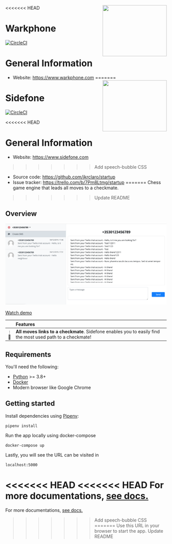 <<<<<<< HEAD
<a href='https://github.com/jkrclaro/warkphone'><img src='https://github.com/jkrclaro/warkphone/blob/master/src/warkphone/static/img/logo.png' align='right' width='200' height='160' /></a>

# Warkphone
[![CircleCI](https://circleci.com/gh/jkrclaro/warkphone/tree/master.svg?style=svg&circle-token=6e39dbce5406cefdb75a5cd1e6eec03c225c055d)](https://circleci.com/gh/jkrclaro/warkphone/tree/master)

# General Information
- Website: https://www.warkphone.com
=======
<a href='https://github.com/jkrclaro/sidefone'><img src='https://github.com/jkrclaro/sidefone/blob/master/src/sidefone/static/img/logo.png' align='right' width='200' height='160' /></a>

# Sidefone
[![CircleCI](https://circleci.com/gh/jkrclaro/sidefone.svg?style=svg)](https://circleci.com/gh/jkrclaro/sidefone)

<<<<<<< HEAD
# General Information
- Website: https://www.sidefone.com
>>>>>>> Add speech-bubble CSS
- Source code: https://github.com/jkrclaro/startup
- Issue tracker: https://trello.com/b/7Pm8Ltmg/startup
=======
Chess game engine that leads all moves to a checkmate.
>>>>>>> Update README

## Overview

<img src="assets/demo.png" alt="Demo on Google Chrome" width="610">

[Watch demo](https://www.youtube.com/watch?v=YjFNnriRKK0)

|     | Features
:---: | :---
::crown: | **All moves links to a checkmate**. Sidefone enables you to easily find the most used path to a checkmate!

## Requirements

You'll need the following:

- [Python](https://www.python.org/) >= 3.8+
- [Docker](https://www.docker.com/)
- Modern browser like Google Chrome


## Getting started

Install dependencies using [Pipenv](https://github.com/pypa/pipenv):

```sh-session
pipenv install
```

Run the app locally using docker-compose

```sh-session
docker-compose up
```

Lastly, you will see the URL can be visited in

```
localhost:5000
```

<<<<<<< HEAD
<<<<<<< HEAD
For more documentations, [see docs.](https://github.com/jkrclaro/warkphone/tree/master/docs)
=======
For more documentations, [see docs.](https://github.com/jkrclaro/sidefone/tree/master/docs)
>>>>>>> Add speech-bubble CSS
=======
Use this URL in your browser to start the app.
>>>>>>> Update README
